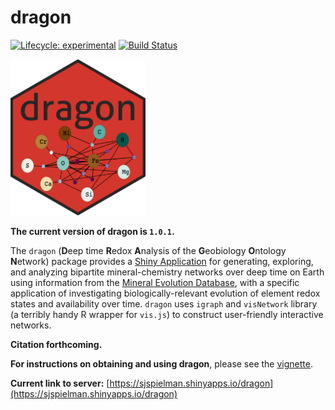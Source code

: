 
# dragon

[![Lifecycle:
experimental](https://img.shields.io/badge/lifecycle-stable-green.svg)](https://www.tidyverse.org/lifecycle/#stable) [![Build Status](https://travis-ci.org/sjspielman/dragon.svg?branch=master)](https://travis-ci.org/sjspielman/dragon) 



<img src="inst/app/www/favicon.ico" height="250"/>


**The current version of dragon is `1.0.1`.**


The `dragon` (**D**eep time **R**edox **A**nalysis of the **G**eobiology **O**ntology **N**etwork) package provides a [Shiny Application](https://shiny.rstudio.com/) for generating, exploring, and analyzing bipartite mineral-chemistry networks over deep time on Earth using information from the [Mineral Evolution Database](http://rruff.info/ima/), with a specific application of investigating biologically-relevant evolution of element redox states and availability over time. `dragon` uses `igraph` and `visNetwork` library (a terribly handy R wrapper for `vis.js`) to construct user-friendly interactive networks. 

**Citation forthcoming.**


**For instructions on obtaining and using dragon**, please see the [vignette](http://htmlpreview.github.io/?https://github.com/sjspielman/dragon/blob/master/doc/dragon.html).

**Current link to server:** [https://sjspielman.shinyapps.io/dragon](https://sjspielman.shinyapps.io/dragon)

